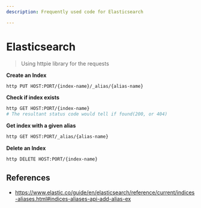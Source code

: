 ```yaml
---
description: Frequently used code for Elasticsearch

---
```


# Elasticsearch

> Using httpie library for the requests

**Create an Index**

```bash
http PUT HOST:PORT/{index-name}/_alias/{alias-name}
```

**Check if index exists**

```bash
http GET HOST:PORT/{index-name}
# The resultant status code would tell if found(200, or 404)
```

**Get index with a given alias**

```bash
http GET HOST:PORT/_alias/{alias-name}
```

**Delete an Index**

```bash
http DELETE HOST:PORT/{index-name}
```



## References

- https://www.elastic.co/guide/en/elasticsearch/reference/current/indices-aliases.html#indices-aliases-api-add-alias-ex